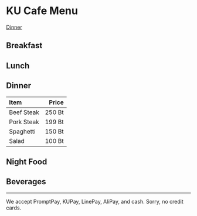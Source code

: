 # KU Cafe Menu

[Dinner](#dinner)

## Breakfast


## Lunch 


## Dinner

| Item                            | Price |
|:--------------------------------|-------:|
| Beef Steak                      | 250 Bt |
| Pork Steak                      | 199 Bt |
| Spaghetti                       | 150 Bt |
| Salad                           | 100 Bt |

## Night Food


## Beverages



---

We accept PromptPay, KUPay, LinePay, AliPay, and cash. Sorry, no credit cards.
